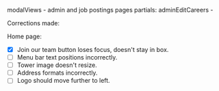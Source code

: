 modalViews - admin and job postings pages
partials:
    adminEditCareers - 

Corrections made:

Home page:
- [x] Join our team button loses focus, doesn't stay in box.
- [ ] Menu bar text positions incorrectly.
- [ ] Tower image doesn't resize.
- [ ] Address formats incorrectly.
- [ ] Logo should move further to left.
